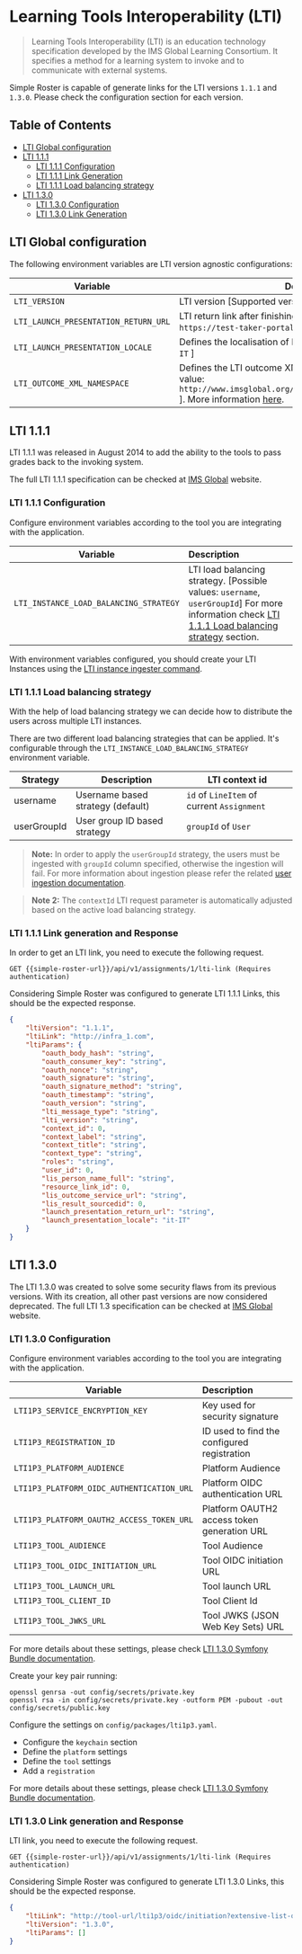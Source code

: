 # Learning Tools Interoperability (LTI)

>Learning Tools Interoperability (LTI) is an education technology specification developed by the IMS Global Learning Consortium. It specifies a method for a learning system to invoke and to communicate with external systems.

Simple Roster is capable of generate links for the LTI versions `1.1.1` and `1.3.0`. Please check the configuration section for each version.

## Table of Contents
- [LTI Global configuration](#lti-global-configuration)
- [LTI 1.1.1](#lti-111)
    - [LTI 1.1.1 Configuration](#lti-111-configuration)
    - [LTI 1.1.1 Link Generation](#lti-111-link-generation-and-response)
    - [LTI 1.1.1 Load balancing strategy](#lti-111-load-balancing-strategy)
- [LTI 1.3.0](#lti-130)
    - [LTI 1.3.0 Configuration](#lti-130-configuration)
    - [LTI 1.3.0 Link Generation](#lti-130-link-generation-and-response)

## LTI Global configuration

The following environment variables are LTI version agnostic configurations:

| Variable | Description |
| ---------|-------------|
| `LTI_VERSION` | LTI version [Supported versions: `1.1.1`, `1.3.0` ] |
| `LTI_LAUNCH_PRESENTATION_RETURN_URL` | LTI return link after finishing the assignment. [Example: `https://test-taker-portal.com/index.html` ] |
| `LTI_LAUNCH_PRESENTATION_LOCALE` | Defines the localisation of LTI instance. [Examples: `en-EN`, `it-IT` ] |
| `LTI_OUTCOME_XML_NAMESPACE` | Defines the LTI outcome XML namespace [Recommended value: `http://www.imsglobal.org/services/ltiv1p1/xsd/imsoms_v1p0` ]. More information [here](https://www.imsglobal.org/specs/ltiv1p1p1/implementation-guide#toc-26). |

## LTI 1.1.1

LTI 1.1.1 was released in August 2014 to add the ability to the tools to pass grades back to the invoking system.

The full LTI 1.1.1 specification can be checked at [IMS Global](https://www.imsglobal.org/specs/ltiv1p1p1/implementation-guide) website.

### LTI 1.1.1 Configuration

Configure environment variables according to the tool you are integrating with the application.

| Variable | Description |
| ------------- |:-------|
| `LTI_INSTANCE_LOAD_BALANCING_STRATEGY` | LTI load balancing strategy. [Possible values: `username`, `userGroupId`] For more information check [LTI 1.1.1 Load balancing strategy](#lti-111-load-balancing-strategy) section. |

With environment variables configured, you should create your LTI Instances using the [LTI instance ingester command](../cli/lti-instance-ingester-command.md).

### LTI 1.1.1 Load balancing strategy

With the help of load balancing strategy we can decide how to distribute the users across multiple LTI instances.

There are two different load balancing strategies that can be applied. It's configurable through the 
`LTI_INSTANCE_LOAD_BALANCING_STRATEGY` environment variable.

| Strategy | Description | LTI context id |
| -------------|-------------|-----------|
| username | Username based strategy (default)| `id` of `LineItem` of current `Assignment` |
| userGroupId | User group ID based strategy | `groupId` of `User` |

> **Note:** In order to apply the `userGroupId` strategy, the users must be ingested with `groupId` column specified, 
otherwise the ingestion will fail. For more information about ingestion please refer the related [user ingestion documentation](../cli/user-ingester-command.md).

> **Note 2:** The `contextId` LTI request parameter is automatically adjusted based on the active load balancing strategy.

### LTI 1.1.1 Link generation and Response

In order to get an LTI link, you need to execute the following request.

```http request
GET {{simple-roster-url}}/api/v1/assignments/1/lti-link (Requires authentication)
```

Considering Simple Roster was configured to generate LTI 1.1.1 Links, this should be the expected response.

```json
{
    "ltiVersion": "1.1.1",
    "ltiLink": "http://infra_1.com",
    "ltiParams": {
        "oauth_body_hash": "string",
        "oauth_consumer_key": "string",
        "oauth_nonce": "string",
        "oauth_signature": "string",
        "oauth_signature_method": "string",
        "oauth_timestamp": "string",
        "oauth_version": "string",
        "lti_message_type": "string",
        "lti_version": "string",
        "context_id": 0,
        "context_label": "string",
        "context_title": "string",
        "context_type": "string",
        "roles": "string",
        "user_id": 0,
        "lis_person_name_full": "string",
        "resource_link_id": 0,
        "lis_outcome_service_url": "string",
        "lis_result_sourcedid": 0,
        "launch_presentation_return_url": "string",
        "launch_presentation_locale": "it-IT"
    }
}
```

## LTI 1.3.0

The LTI 1.3.0 was created to solve some security flaws from its previous versions. With its creation, all other past versions are now considered deprecated.
The full LTI 1.3 specification can be checked at [IMS Global](http://www.imsglobal.org/spec/lti/v1p3/) website.

### LTI 1.3.0 Configuration

Configure environment variables according to the tool you are integrating with the application.

| Variable | Description |
| -------- |:------------|
| `LTI1P3_SERVICE_ENCRYPTION_KEY` | Key used for security signature |
| `LTI1P3_REGISTRATION_ID` | ID used to find the configured registration |
| `LTI1P3_PLATFORM_AUDIENCE` | Platform Audience |
| `LTI1P3_PLATFORM_OIDC_AUTHENTICATION_URL` | Platform OIDC authentication URL |
| `LTI1P3_PLATFORM_OAUTH2_ACCESS_TOKEN_URL` | Platform OAUTH2 access token generation URL |
| `LTI1P3_TOOL_AUDIENCE` | Tool Audience |
| `LTI1P3_TOOL_OIDC_INITIATION_URL` | Tool OIDC initiation URL |
| `LTI1P3_TOOL_LAUNCH_URL` | Tool launch URL |
| `LTI1P3_TOOL_CLIENT_ID` | Tool Client Id |
| `LTI1P3_TOOL_JWKS_URL` | Tool JWKS (JSON Web Key Sets) URL |

For more details about these settings, please check [LTI 1.3.0 Symfony Bundle documentation](https://github.com/oat-sa/bundle-lti1p3/blob/master/doc/quickstart/configuration.md).


Create your key pair running:

```shell script
openssl genrsa -out config/secrets/private.key
openssl rsa -in config/secrets/private.key -outform PEM -pubout -out config/secrets/public.key
```

Configure the settings on `config/packages/lti1p3.yaml`.
- Configure the `keychain` section
- Define the `platform` settings
- Define the `tool` settings
- Add a `registration`

For more details about these settings, please check [LTI 1.3.0 Symfony Bundle documentation](https://github.com/oat-sa/bundle-lti1p3/blob/master/doc/quickstart/configuration.md).

### LTI 1.3.0 Link generation and Response

 LTI link, you need to execute the following request.

```http request
GET {{simple-roster-url}}/api/v1/assignments/1/lti-link (Requires authentication)
```

Considering Simple Roster was configured to generate LTI 1.3.0 Links, this should be the expected response.

```json
{
    "ltiLink": "http://tool-url/lti1p3/oidc/initiation?extensive-list-of-parameters",
    "ltiVersion": "1.3.0",
    "ltiParams": []
}
```
